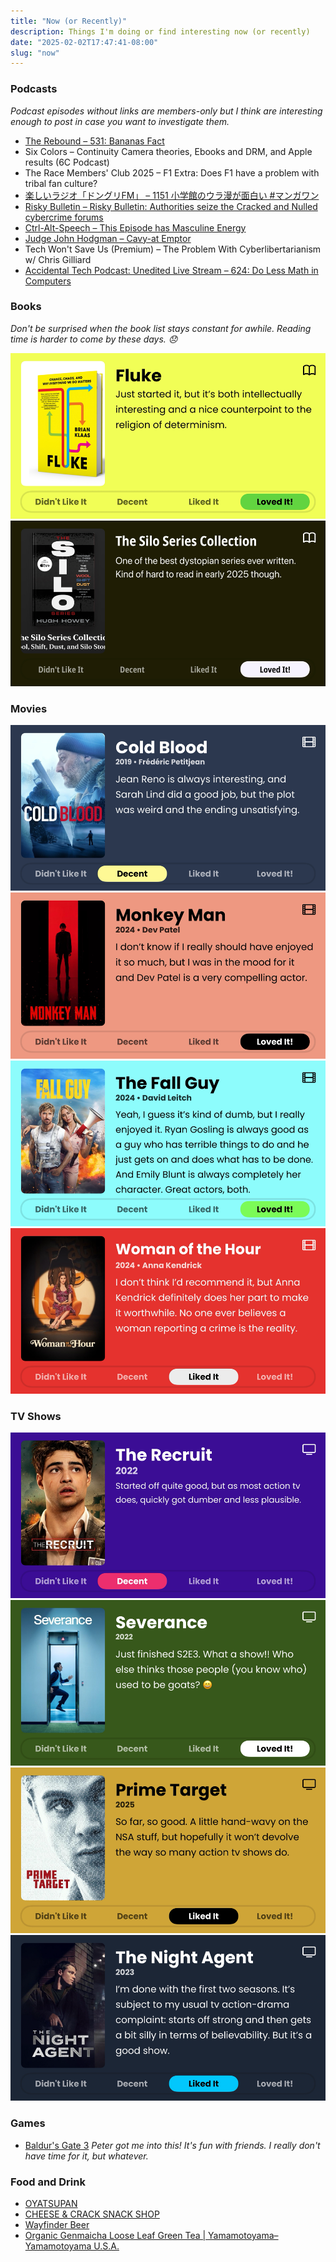 ```yaml
---
title: "Now (or Recently)"
description: Things I'm doing or find interesting now (or recently)
date: "2025-02-02T17:47:41-08:00"
slug: "now"
---
```


### Podcasts

*Podcast episodes without links are members-only but I think are interesting enough to post in case you want to investigate them.*

- [The Rebound – 531: Bananas Fact](https://overcast.fm/+De1m-RXSc)
- Six Colors – Continuity Camera theories, Ebooks and DRM, and Apple results (6C Podcast)
- The Race Members' Club 2025 – F1 Extra: Does F1 have a problem with tribal fan culture?
- [楽しいラジオ「ドングリFM」 – 1151 小学館のウラ漫が面白い #マンガワン](https://overcast.fm/+9ABKE3hg4)
- [Risky Bulletin – Risky Bulletin: Authorities seize the Cracked and Nulled cybercrime forums](https://overcast.fm/+5Sl9nZQdQ)
- [Ctrl-Alt-Speech – This Episode has Masculine Energy](https://overcast.fm/+BHRYF0Uzgk)
- [Judge John Hodgman – Cavy-at Emptor](https://overcast.fm/+YJM3iT000)
- Tech Won't Save Us (Premium) – The Problem With Cyberlibertarianism w/ Chris Gilliard
- [Accidental Tech Podcast: Unedited Live Stream – 624: Do Less Math in Computers](https://atp.fm/624)

### Books

*Don't be surprised when the book list stays constant for awhile. Reading time is harder to come by these days. 😞*  

[![Fluke](../../assets/images/posts/Fluke-review-3ABD1A95-A382-4EB0-AD9E-B5253755A6BD.png)](/images/posts/Fluke-review-3ABD1A95-A382-4EB0-AD9E-B5253755A6BD.jpg)
[![The Silo Series Collection](../../assets/images/posts/Silo-Series-Collection-review-3ABD1A95-A382-4EB0-AD9E-B5253755A6BD.png)](/images/posts/Silo-Series-Collection-review-3ABD1A95-A382-4EB0-AD9E-B5253755A6BD.jpg)

### Movies

[![Cold Blood](../../assets/images/posts/Cold-Blood-review-2ECDD41C-4181-4540-9E06-BBA87F1D3EF5.png)](/images/posts/Cold-Blood-review-2ECDD41C-4181-4540-9E06-BBA87F1D3EF5.jpg)
[![Monkey Man](../../assets/images/posts/Monkey-Man-review-EDA16B3D-1BEE-4437-8504-4487F9BB456B.png)](/images/posts/Monkey-Man-review-EDA16B3D-1BEE-4437-8504-4487F9BB456B.jpg)
[![The Fall Guy](../../assets/images/posts/The-Fall-Guy-review-EDA16B3D-1BEE-4437-8504-4487F9BB456B.png)](/images/posts/The-Fall-Guy-review-EDA16B3D-1BEE-4437-8504-4487F9BB456B.jpg)
[![Woman of the Hour](../../assets/images/posts/Woman-of-the-Hour-review-EDA16B3D-1BEE-4437-8504-4487F9BB456B.png)](/images/posts/Woman-of-the-Hour-review-EDA16B3D-1BEE-4437-8504-4487F9BB456B.jpg)

### TV Shows

[![The Recruit](../../assets/images/posts/The-Recruit-review-FBE1E42B-F59A-4761-82F3-BC55684D8110.png)](/images/posts/The-Recruit-review-FBE1E42B-F59A-4761-82F3-BC55684D8110.jpg)
[![Severance S2E3](../../assets/images/posts/Severance-review-FBE1E42B-F59A-4761-82F3-BC55684D8110.png)](/images/posts/Severance-review-FBE1E42B-F59A-4761-82F3-BC55684D8110.jpg)
[![Prime Target](../../assets/images/posts/Prime-Target-review-3ABD1A95-A382-4EB0-AD9E-B5253755A6BD.png)](/images/posts/Prime-Target-review-3ABD1A95-A382-4EB0-AD9E-B5253755A6BD.jpg)
[![The Night Agent](../../assets/images/posts/The-Night-Agent-review-3ABD1A95-A382-4EB0-AD9E-B5253755A6BD.png)](/images/posts/The-Night-Agent-review-3ABD1A95-A382-4EB0-AD9E-B5253755A6BD.jpg)

### Games

- [Baldur's Gate 3](https://baldursgate3.game/) *Peter got me into this! It's fun with friends. I really don't have time for it, but whatever.*

### Food and Drink

- [OYATSUPAN](https://www.oyatsupan.com/)
- [CHEESE & CRACK SNACK SHOP](https://www.cheeseandcrack.com/)
- [Wayfinder Beer](https://www.wayfinder.beer/)
- [Organic Genmaicha Loose Leaf Green Tea | Yamamotoyama– Yamamotoyama U.S.A.](https://yamamotoyama.com/products/organic-genmaicha-loose-green-tea)
